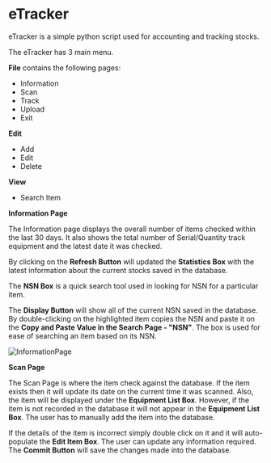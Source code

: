 # eTracker

eTracker is a simple python script used for accounting and tracking stocks. 

The eTracker has 3 main menu. 

**File** contains the following pages:
* Information
* Scan
* Track
* Upload
* Exit

**Edit**
* Add
* Edit
* Delete

**View**
* Search Item

**Information Page** 

The Information page displays the overall number of items checked within the last 30 days. It also shows the total number of Serial/Quantity track equipment and the latest date it was checked. 

By clicking on the **Refresh Button** will updated the **Statistics Box** with the latest information about the current stocks saved in the database.

The **NSN Box** is a quick search tool used in looking for NSN for a particular item.

The **Display Button** will show all of the current NSN saved in the database. By double-clicking on the highlighted item copies the NSN and paste it on the **Copy and Paste Value in the Search Page - "NSN"**. The box is used for ease of searching an item based on its NSN. 

![InformationPage](https://user-images.githubusercontent.com/51066040/62015403-9912f500-b1ee-11e9-9385-5213bf94f368.jpg)

**Scan Page**

The Scan Page is where the item check against the database. If the item exists then it will update its date on the current time it was scanned. Also, the item will be displayed under the **Equipment List Box**. However, if the item is not recorded in the database it will not appear in the **Equipment List Box**. The user has to manually add the item into the database.

If the details of the item is incorrect simply double click on it and it will auto-populate the **Edit Item Box**. The user can update any information required. The **Commit Button** will save the changes made into the database.

